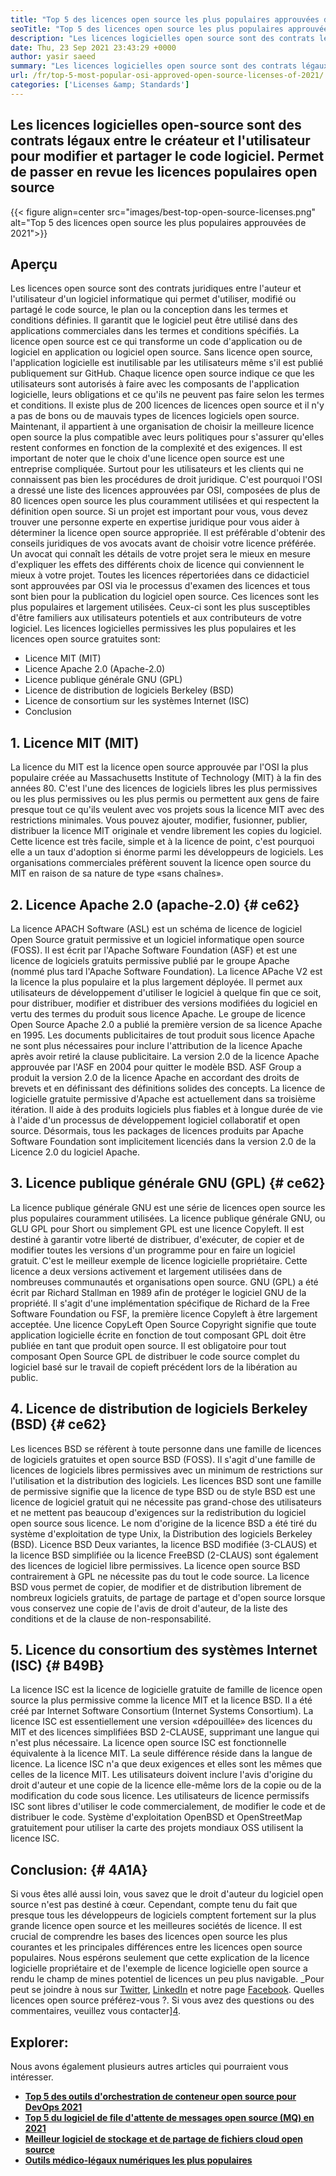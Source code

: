 ```yaml
---
title: "Top 5 des licences open source les plus populaires approuvées de 2021" 
seoTitle: "Top 5 des licences open source les plus populaires approuvées de 2021" 
description: "Les licences logicielles open source sont des contrats légaux entre le créateur et l'utilisateur pour modifier et partager le code logiciel. Prendons des licences populaires open source" 
date: Thu, 23 Sep 2021 23:43:29 +0000
author: yasir saeed
summary: "Les licences logicielles open source sont des contrats légaux entre le créateur et l'utilisateur pour modifier et partager le code logiciel. Permet de passer en revue les licences populaires open source" 
url: /fr/top-5-most-popular-osi-approved-open-source-licenses-of-2021/
categories: ['Licenses &amp; Standards']
---
```


## Les licences logicielles open-source sont des contrats légaux entre le créateur et l'utilisateur pour modifier et partager le code logiciel. Permet de passer en revue les licences populaires open source

{{< figure align=center src="images/best-top-open-source-licenses.png" alt="Top 5 des licences open source les plus populaires approuvées de 2021">}}


## **Aperçu**
Les licences open source sont des contrats juridiques entre l'auteur et l'utilisateur d'un logiciel informatique qui permet d'utiliser, modifié ou partagé le code source, le plan ou la conception dans les termes et conditions définies. Il garantit que le logiciel peut être utilisé dans des applications commerciales dans les termes et conditions spécifiés. La licence open source est ce qui transforme un code d'application ou de logiciel en application ou logiciel open source. Sans licence open source, l'application logicielle est inutilisable par les utilisateurs même s'il est publié publiquement sur GitHub. Chaque licence open source indique ce que les utilisateurs sont autorisés à faire avec les composants de l'application logicielle, leurs obligations et ce qu'ils ne peuvent pas faire selon les termes et conditions.
Il existe plus de 200 licences de licences open source et il n'y a pas de bons ou de mauvais types de licences logiciels open source. Maintenant, il appartient à une organisation de choisir la meilleure licence open source la plus compatible avec leurs politiques pour s'assurer qu'elles restent conformes en fonction de la complexité et des exigences. Il est important de noter que le choix d'une licence open source est une entreprise compliquée. Surtout pour les utilisateurs et les clients qui ne connaissent pas bien les procédures de droit juridique. C'est pourquoi l'OSI a dressé une liste des licences approuvées par OSI, composées de plus de 80 licences open source les plus couramment utilisées et qui respectent la définition open source.
Si un projet est important pour vous, vous devez trouver une personne experte en expertise juridique pour vous aider à déterminer la licence open source appropriée. Il est préférable d'obtenir des conseils juridiques de vos avocats avant de choisir votre licence préférée. Un avocat qui connaît les détails de votre projet sera le mieux en mesure d'expliquer les effets des différents choix de licence qui conviennent le mieux à votre projet. Toutes les licences répertoriées dans ce didacticiel sont approuvées par OSI via le processus d'examen des licences et tous sont bien pour la publication du logiciel open source. Ces licences sont les plus populaires et largement utilisées. Ceux-ci sont les plus susceptibles d'être familiers aux utilisateurs potentiels et aux contributeurs de votre logiciel. Les licences logicielles permissives les plus populaires et les licences open source gratuites sont:
  * Licence MIT (MIT)
  * Licence Apache 2.0 (Apache-2.0)
  * Licence publique générale GNU (GPL)
  * Licence de distribution de logiciels Berkeley (BSD)
  * Licence de consortium sur les systèmes Internet (ISC)
  * Conclusion

## 1. Licence MIT (MIT)
La licence du MIT est la licence open source approuvée par l'OSI la plus populaire créée au Massachusetts Institute of Technology (MIT) à la fin des années 80. C'est l'une des licences de logiciels libres les plus permissives ou les plus permissives ou les plus permis ou permettent aux gens de faire presque tout ce qu'ils veulent avec vos projets sous la licence MIT avec des restrictions minimales.
Vous pouvez ajouter, modifier, fusionner, publier, distribuer la licence MIT originale et vendre librement les copies du logiciel. Cette licence est très facile, simple et à la licence de point, c'est pourquoi elle a un taux d'adoption si énorme parmi les développeurs de logiciels. Les organisations commerciales préfèrent souvent la licence open source du MIT en raison de sa nature de type «sans chaînes».

## 2. Licence Apache 2.0 (apache-2.0)   {# ce62}
La licence APACH Software (ASL) est un schéma de licence de logiciel Open Source gratuit permissive et un logiciel informatique open source (FOSS). Il est écrit par l'Apache Software Foundation (ASF) et est une licence de logiciels gratuits permissive publié par le groupe Apache (nommé plus tard l'Apache Software Foundation). La licence APache V2 est la licence la plus populaire et la plus largement déployée. Il permet aux utilisateurs de développement d'utiliser le logiciel à quelque fin que ce soit, pour distribuer, modifier et distribuer des versions modifiées du logiciel en vertu des termes du produit sous licence Apache. Le groupe de licence Open Source Apache 2.0 a publié la première version de sa licence Apache en 1995.
Les documents publicitaires de tout produit sous licence Apache ne sont plus nécessaires pour inclure l'attribution de la licence Apache après avoir retiré la clause publicitaire. La version 2.0 de la licence Apache approuvée par l'ASF en 2004 pour quitter le modèle BSD. ASF Group a produit la version 2.0 de la licence Apache en accordant des droits de brevets et en définissant des définitions solides des concepts. La licence de logicielle gratuite permissive d'Apache est actuellement dans sa troisième itération. Il aide à des produits logiciels plus fiables et à longue durée de vie à l'aide d'un processus de développement logiciel collaboratif et open source. Désormais, tous les packages de licences produits par Apache Software Foundation sont implicitement licenciés dans la version 2.0 de la Licence 2.0 du logiciel Apache.

## 3. Licence publique générale GNU (GPL)   {# ce62}
La licence publique générale GNU est une série de licences open source les plus populaires couramment utilisées. La licence publique générale GNU, ou GLU GPL pour Short ou simplement GPL est une licence Copyleft. Il est destiné à garantir votre liberté de distribuer, d'exécuter, de copier et de modifier toutes les versions d'un programme pour en faire un logiciel gratuit. C'est le meilleur exemple de licence logicielle propriétaire. Cette licence a deux versions activement et largement utilisées dans de nombreuses communautés et organisations open source.
GNU (GPL) a été écrit par Richard Stallman en 1989 afin de protéger le logiciel GNU de la propriété. Il s'agit d'une implémentation spécifique de Richard de la Free Software Foundation ou FSF, la première licence Copyleft à être largement acceptée. Une licence CopyLeft Open Source Copyright signifie que toute application logicielle écrite en fonction de tout composant GPL doit être publiée en tant que produit open source. Il est obligatoire pour tout composant Open Source GPL de distribuer le code source complet du logiciel basé sur le travail de copieft précédent lors de la libération au public.

## 4. Licence de distribution de logiciels Berkeley (BSD)   {# ce62}
Les licences BSD se réfèrent à toute personne dans une famille de licences de logiciels gratuites et open source BSD (FOSS). Il s'agit d'une famille de licences de logiciels libres permissives avec un minimum de restrictions sur l'utilisation et la distribution des logiciels. Les licences BSD sont une famille de permissive signifie que la licence de type BSD ou de style BSD est une licence de logiciel gratuit qui ne nécessite pas grand-chose des utilisateurs et ne mettent pas beaucoup d'exigences sur la redistribution du logiciel open source sous licence.
Le nom d'origine de la licence BSD a été tiré du système d'exploitation de type Unix, la Distribution des logiciels Berkeley (BSD). Licence BSD Deux variantes, la licence BSD modifiée (3-CLAUS) et la licence BSD simplifiée ou la licence FreeBSD (2-CLAUS) sont également des licences de logiciel libre permissives. La licence open source BSD contrairement à GPL ne nécessite pas du tout le code source. La licence BSD vous permet de copier, de modifier et de distribution librement de nombreux logiciels gratuits, de partage de partage et d'open source lorsque vous conservez une copie de l'avis de droit d'auteur, de la liste des conditions et de la clause de non-responsabilité.

## 5. Licence du consortium des systèmes Internet (ISC)   {# B49B}
La licence ISC est la licence de logicielle gratuite de famille de licence open source la plus permissive comme la licence MIT et la licence BSD. Il a été créé par Internet Software Consortium (Internet Systems Consortium). La licence ISC est essentiellement une version «dépouillée» des licences du MIT et des licences simplifiées BSD 2-CLAUSE, supprimant une langue qui n'est plus nécessaire.
La licence open source ISC est fonctionnelle équivalente à la licence MIT. La seule différence réside dans la langue de licence. La licence ISC n'a que deux exigences et elles sont les mêmes que celles de la licence MIT. Les utilisateurs doivent inclure l'avis d'origine du droit d'auteur et une copie de la licence elle-même lors de la copie ou de la modification du code sous licence. Les utilisateurs de licence permissifs ISC sont libres d'utiliser le code commercialement, de modifier le code et de distribuer le code. Système d'exploitation OpenBSD et OpenStreetMap gratuitement pour utiliser la carte des projets mondiaux OSS utilisent la licence ISC.

## Conclusion:   {# 4A1A}
Si vous êtes allé aussi loin, vous savez que le droit d'auteur du logiciel open source n'est pas destiné à cœur. Cependant, compte tenu du fait que presque tous les développeurs de logiciels comptent fortement sur la plus grande licence open source et les meilleures sociétés de licence. Il est crucial de comprendre les bases des licences open source les plus courantes et les principales différences entre les licences open source populaires. Nous espérons seulement que cette explication de la licence logicielle propriétaire et de l'exemple de licence logicielle open source a rendu le champ de mines potentiel de licences un peu plus navigable.
_Pour peut se joindre à nous sur [Twitter][1], [LinkedIn][2] et notre page [Facebook][3]. Quelles licences open source préférez-vous ?. Si vous avez des questions ou des commentaires, veuillez vous contacter][4].

## Explorer:
Nous avons également plusieurs autres articles qui pourraient vous intéresser.
  * **[Top 5 des outils d'orchestration de conteneur open source pour DevOps 2021][5]** 
  * **[Top 5 du logiciel de file d'attente de messages open source (MQ) en 2021][6]** 
  * **[Meilleur logiciel de stockage et de partage de fichiers cloud open source][7]** 
  * **[Outils médico-légaux numériques les plus populaires][8]** 

  
[1]: https://twitter.com/containerize_co
[2]: https://www.linkedin.com/company/containerize/
[3]: http://facebook.com/containerize
[4]: mailto:yasir.saeed@aspose.com
[5]: https://blog.containerize.com/devops/top-5-open-source-container-orchestration-tools-for-devops-in-2021/
[6]: https://blog.containerize.com/message-queue-software/top-5-open-source-message-queue-software-in-2021/
[7]: https://products.containerize.com/backup-and-sync/
[8]: https://blog.containerize.com/digital-forensic-tools/top-5-open-source-digital-forensic-tools-in-2021/

